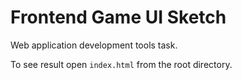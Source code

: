 # Frontend Game UI Sketch

Web application development tools task.

To see result open ```index.html``` from the root directory.
